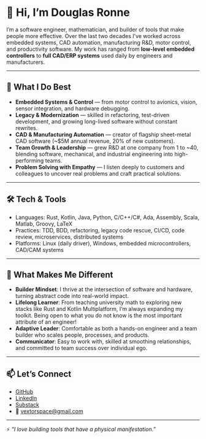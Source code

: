 # 👋 Hi, I’m Douglas Ronne

I’m a software engineer, mathematician, and builder of tools that make people more effective. Over the last two decades I’ve worked across embedded systems, CAD automation, manufacturing R&D, motor control, and productivity software. My work has ranged from **low-level embedded controllers** to **full CAD/ERP systems** used daily by engineers and manufacturers.

---

## 🚀 What I Do Best
- **Embedded Systems & Control** — from motor control to avionics, vision, sensor integration, and hardware debugging.  
- **Legacy & Modernization** — skilled in refactoring, test-driven development, and growing long-lived software without constant rewrites.  
- **CAD & Manufacturing Automation** — creator of flagship sheet-metal CAD software (~$5M annual revenue, 20% of new customers).  
- **Team Growth & Leadership** — grew R&D at one company from 1 to ~40, blending software, mechanical, and industrial engineering into high-performing teams.  
- **Problem Solving with Empathy** — I listen deeply to customers and colleagues to uncover real problems and craft practical solutions.  

---

## 🛠️ Tech & Tools
- Languages: Rust, Kotlin, Java, Python, C/C++/C#, Ada, Assembly, Scala, Matlab, Groovy, LaTeX  
- Practices: TDD, BDD, refactoring, legacy code rescue, CI/CD, code review, microservices, distributed systems  
- Platforms: Linux (daily driver), Windows, embedded microcontrollers, CAD/CAM systems  

---

## 🌟 What Makes Me Different
- **Builder Mindset**: I thrive at the intersection of software and hardware, turning abstract code into real-world impact.  
- **Lifelong Learner**: From teaching university math to exploring new stacks like Rust and Kotlin Multiplatform, I’m always expanding my toolkit. Being open to what you do not know is the most important attribute of an engineer!  
- **Adaptive Leader**: Comfortable as both a hands-on engineer and a team builder who scales people, processes, and products.  
- **Communicator**: Easy to work with, skilled at smoothing relationships, and committed to team success over individual ego.  

---

## 📫 Let’s Connect
- [GitHub](https://github.com/vextorspace)  
- [LinkedIn](https://www.linkedin.com/in/vextorspace)  
- [Substack](https://ronnev.substack.com)  
- 📧 vextorspace@gmail.com  

---

⚡ *“I love building tools that have a physical manifestation.”*

